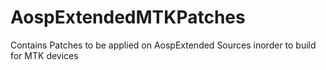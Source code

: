 # AospExtendedMTKPatches
Contains Patches to be applied on AospExtended Sources inorder to build for MTK devices
